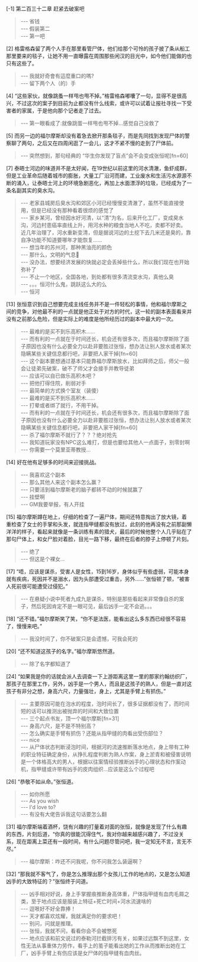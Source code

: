 
[-1] 第二百三十二章 赶紧去破案吧
>--- 省钱<br>
>--- 假装第二<br>
>--- 第一吧<br>

[2] 格雷格森留了两个人手在那里看管尸体，他们给那个可怜的孩子披了条从船工那里要来的毯子，让她不用一直曝露在周围那些闲汉的目光中，如今他们能做的也只有这些了。
>--- 我就好奇會有這麼重口的嗎?<br>
>--- 留下两个人（的）手<br>

[4] “这些家伙，就像跳蚤一样甩也甩不掉。”格雷格森嘟囔了一句，显得不是很高兴，不过这次的案子到目前为止都没有什么线索，或许可以试着让报社寻找一下受害者的家属，于是他向那个记者走了过去。
>--- 第一眼看成了:就像跳蛋一样甩也甩不掉…感觉自己没救了<br>

[5] 而另一边的福尔摩斯却没有着急去掀开那条毯子，而是先同找到发现尸体的警察聊了两句，之后又在四周闲逛了一会儿，这才不紧不慢的走到了尸体前。
>--- 突然想到，那句经典的
“华生你发现了盲点”会不会变成张恒呢[fn=60]<br>

[7] 泰晤士河边的味道并不是太好闻，在19世纪以前这里的河水清澈，鱼虾成群，但是工业革命后随着城市的膨胀，大量工厂沿河而建，工业废水和生活污水源源不断的涌入，让泰晤士河上的环境急剧恶化，再加上水面漂浮的垃圾，已经成为了一条名副其实的臭水沟。
>--- 老家县城房后臭水沟和郊区小河已经慢慢变清澈了，虽然不能直接使用，但是已经没有那种看着很烦的感觉了<br>
>--- 家乡某河，曾经因水好河清，以“清”为名，后来开化工厂，变成臭水沟，河边村患癌率直线上升，用河水种的粮食当地人不吃，卖都不好卖。
近几年治理了，河水重新变清，但是据说河边的土挖下去几米还是臭的，靠自净功能不知道要哪年才能恢复……<br>
>--- 想当年的苏州河，那种黑油亮的颜色<br>
>--- 那什么，文明的气息🐶<br>
>--- 没办法，想要经济发展的快就必定会丢掉些什么，所以我们现在也开始弥补了<br>
>--- 不止一个地区，全国各地，到处都有很多清流变水沟，真他么臭<br>
>--- 。。。恒河什么鬼，跳跃这么大的么<br>
>--- 恒河<br>

[13] 张恒意识到自己想要完成主线任务并不是一件轻松的事情，他和福尔摩斯之间的竞争，对他最不利的一点就是他正处于对方的时代，这一轮的副本表面看来并没有之前那么危险，但是实际上的难度是他所经历过的副本中最大的一次。
>--- 最难的是买不到乐高积木……<br>
>--- 而有利的一点就在于时间还长，机会还有很多次，而且福尔摩斯除了面子原因也没有什么必要全力以赴非要胜过张恒，想办法让别人放水或者某次隐瞒某些关键信息都行吧，非要把人家干掉[fn=60]<br>
>--- 这个副本要想通过基本只能靠福尔摩斯放水，比如拜师之后，师父一般会让徒弟先破案，破不了师父才会接手并教导徒弟<br>
>--- 应该可以自已做乐高积木吧？<br>
>--- 把他打得住院，削弱对手<br>
>--- 最简单的方式换个室友（装傻）<br>
>--- 最难的是买不到乐高积木……<br>
>--- 打晕或者绑了就行，不用干掉。<br>
>--- 而有利的一点就在于时间还长，机会还有很多次，而且福尔摩斯除了面子原因也没有什么必要全力以赴非要胜过张恒，想办法让别人放水或者某次隐瞒某些关键信息都行吧，非要把人家干掉[fn=60]<br>
>--- 杀了福尔摩斯不就行了？？？绝对抢先<br>
>--- 我知道玩家没有NPC这么难打，但是也要给其他人一点面子，别零封啊<br>
>--- 你需要一个莫里亚蒂教授…<br>

[14] 好在他有足够多的时间来迎接挑战。
>--- 我喜欢这个副本<br>
>--- 那么其他人来这个副本怎么赢？<br>
>--- 只要活到福尔摩斯老的脑子都转不动的时候就赢了<br>
>--- 挂壁啊<br>
>--- GM我要举报，有人开挂<br>

[15] 福尔摩斯蹲在地上，仔细的检查了一遍尸体，期间还特意掏出了放大镜，着重检查了女士的手掌和头发，就连指甲缝都没有放过，此刻的他再没有之前那副懒洋洋的样子，看起来就像是一条训练有素的猎犬，最后的时候他整个人几乎贴在了那句尸体上，和女尸脸对着脸，目光一路下移，最终在后者的脖子上停顿了片刻。
>--- 绝了<br>
>--- 但这是个裸女…<br>

[17] “唔，应该是谋杀，受害人是女性，15到16岁，身体似乎有些虚弱，可能本身就有疾病，死因并不是溺水，因为头部遭受过重击，另外……”张恒顿了顿，“被害人死前很可能遭受过侵犯。”
>--- 在悬疑小说中死者九成九是谋杀，特别是那些看起来非常像自杀的案子，然后死因肯定不是一眼可见，最后凶手一定不会逃。。。<br>

[18] “还不错。”福尔摩斯笑了笑，“你不是法医，能看出这么多东西已经很不容易了，慢慢来吧。”
>--- 我没时间了，你不破案只是会遗憾，可我会死的<br>

[20] “还不知道这孩子的名字。”福尔摩斯悠然道。
>--- 除了名字都知道了<br>

[24] “如果我是你的话就会派人去调查一下上游距离这里一里的那家约翰纺织厂，那孩子在那里工作，另外，凶手是一个男人，而且是这孩子的熟人，但是一直对这孩子有非分之想，身高六尺，力量强壮，身上，尤其是手臂上有抓伤。”
>--- 主要原因可能在泡水的程度，泡时间长了，很多证据都没有了，而时间短的话可以推测出被抛弃的时间和大致位置<br>
>--- 三个起点书友，顶一个福尔摩斯[fn=31]<br>
>--- 身高六尺，是不是不特别高？<br>
>--- 怎么确实是手臂有抓伤？还能从指甲缝的肉看出受伤部位？<br>
>--- nice<br>
>--- 从尸体状态判断浸泡时间，根据河的流速推断落水地点，身上带有工种的职业特征确定身份，从挣扎程度判断为熟人作案，身上淤青和被侵害说明是一个体格高大的男人，根据以往案情经验推断凶手的心理状态和作案动机，指甲缝或许带有凶手的皮肉组织…应该是这么个过程吧<br>

[26] “恭敬不如从命。”张恒道。
>--- 如你所愿<br>
>--- As you wish<br>
>--- I'd love to?<br>
>--- 有没有大佬告诉我这句话要怎么翻<br>

[31] 福尔摩斯端着酒杯，饶有兴趣的打量着对面的张恒，就像是发现了什么有趣的东西，片刻后道，“你真的很能沉得住气，我对你越来越感兴趣了，不过没关系，现在距离上菜还有一段时间，有什么问题尽管问吧，我一定知无不言，言无不尽。”
>--- 福尔摩斯：咋还不问我呢，你不问我怎么装逼啊？<br>

[32] “那我就不客气了，你是怎么推理出那个女孩儿工作的地点的，又是怎么知道凶手的大致特征的？”张恒终于问道。
>--- 凶手相对好说，身上手掌握痕推断身高体重，尸体指甲缝有血肉毛屑之类，至于地点应该是服装上特征+死亡时间+河水流速啥的<br>
>--- 逗哏好不好全靠捧！<br>
>--- 天才都喜欢炫耀，我就满足你的要求吧！<br>
>--- 别问，问就是推理。<br>
>--- 张恒，我就不问，看看你会不会被憋死<br>
>--- 地点应该和前文说过的泰勒河拦截排污有关，如果过远飘不到这里，女性无法从事重体力劳作，看手上的茧子能看出她的工作从而推断出她在工厂，凶手手臂上有伤应该是女尸体的指甲缝有血肉丝。<br>
